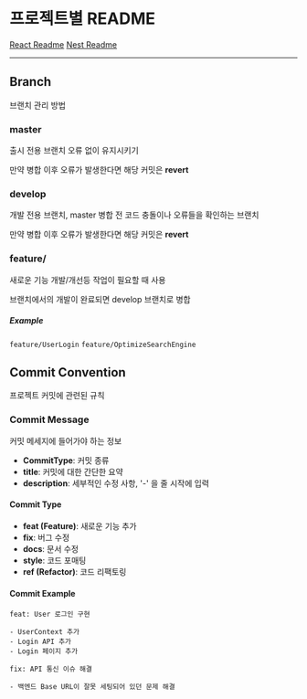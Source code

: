 # 프로젝트별 README

[React Readme](https://github.com/DY-MAKE/WithMe/blob/develop/client/README.md)
[Nest Readme](https://github.com/DY-MAKE/WithMe/blob/develop/server/README.md)

---

## Branch

브랜치 관리 방법

### master

출시 전용 브랜치
오류 없이 유지시키기

만약 병합 이후 오류가 발생한다면 해당 커밋은 **revert**

### develop

개발 전용 브랜치, master 병합 전 코드 충돌이나 오류들을 확인하는 브랜치

만약 병합 이후 오류가 발생한다면 해당 커밋은 **revert**

### feature/

새로운 기능 개발/개선등 작업이 필요할 때 사용

브랜치에서의 개발이 완료되면 develop 브랜치로 병합

##### Example

`feature/UserLogin`
`feature/OptimizeSearchEngine`

## Commit Convention

프로젝트 커밋에 관련된 규칙

### Commit Message

커밋 메세지에 들어가야 하는 정보

- **CommitType**: 커밋 종류
- **title**: 커밋에 대한 간단한 요약
- **description**: 세부적인 수정 사항, '-' 을 줄 시작에 입력

#### Commit Type

- **feat (Feature)**: 새로운 기능 추가
- **fix**: 버그 수정
- **docs**: 문서 수정
- **style**: 코드 포매팅
- **ref (Refactor)**: 코드 리팩토링

#### Commit Example

```
feat: User 로그인 구현

- UserContext 추가
- Login API 추가
- Login 페이지 추가
```

```
fix: API 통신 이슈 해결

- 백엔드 Base URL이 잘못 세팅되어 있던 문제 해결
```
